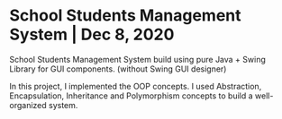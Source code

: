 # School Students Management System | Dec 8, 2020
School Students Management System build using pure Java + Swing Library for GUI components. (without Swing GUI designer)

In this project, I implemented the OOP concepts. I used Abstraction, Encapsulation, Inheritance and Polymorphism concepts to build a well-organized system.
